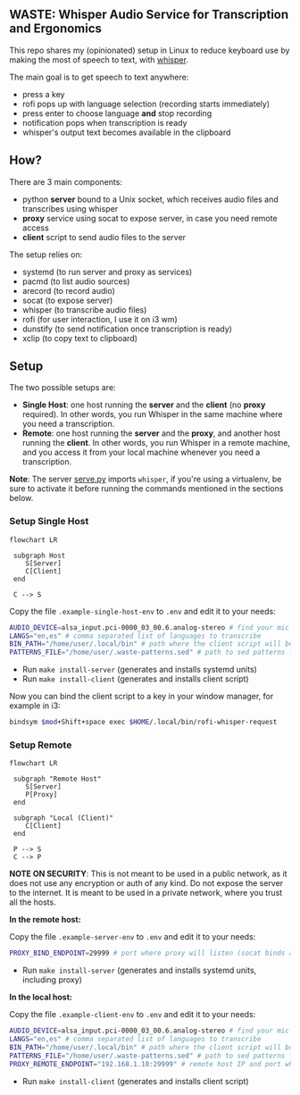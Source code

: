 ## WASTE: Whisper Audio Service for Transcription and Ergonomics

This repo shares my (opinionated) setup in Linux to reduce keyboard use by making the most of speech to text, with [whisper](https://github.com/openai/whisper).

The main goal is to get speech to text anywhere:

* press a key
* rofi pops up with language selection (recording starts immediately)
* press enter to choose language **and** stop recording
* notification pops when transcription is ready
* whisper's output text becomes available in the clipboard

## How?

There are 3 main components:

* python **server** bound to a Unix socket, which receives audio files and transcribes using whisper
* **proxy** service using socat to expose server, in case you need remote access
* **client** script to send audio files to the server

The setup relies on:

* systemd (to run server and proxy as services)
* pacmd (to list audio sources)
* arecord (to record audio)
* socat (to expose server)
* whisper (to transcribe audio files)
* rofi (for user interaction, I use it on i3 wm)
* dunstify (to send notification once transcription is ready)
* xclip (to copy text to clipboard)

## Setup

The two possible setups are:

* **Single Host**: one host running the **server** and the **client** (no **proxy** required). In other words, you run Whisper in the same machine where you need a transcription.
* **Remote**: one host running the **server** and the **proxy**, and another host running the **client**. In other words, you run Whisper in a remote machine, and you access it from your local machine whenever you need a transcription.

**Note**: The server [serve.py](/serve.py) imports `whisper`, if you're using a virtualenv, be sure to activate it before running the commands mentioned in the sections below.

### Setup Single Host

```mermaid
flowchart LR

 subgraph Host
    S[Server]
    C[Client]
 end

 C --> S
```

Copy the file `.example-single-host-env` to `.env` and edit it to your needs:

```sh
AUDIO_DEVICE=alsa_input.pci-0000_03_00.6.analog-stereo # find your mic with 'pacmd list-sources`
LANGS="en,es" # comma separated list of languages to transcribe
BIN_PATH="/home/user/.local/bin" # path where the client script will be installed
PATTERNS_FILE="/home/user/.waste-patterns.sed" # path to sed patterns file
```

* Run `make install-server` (generates and installs systemd units)
* Run `make install-client` (generates and installs client script)

Now you can bind the client script to a key in your window manager, for example in i3:

```sh
bindsym $mod+Shift+space exec $HOME/.local/bin/rofi-whisper-request
```

### Setup Remote

```mermaid
flowchart LR

 subgraph "Remote Host"
    S[Server]
    P[Proxy]
 end

 subgraph "Local (Client)"
    C[Client]
 end

 P --> S
 C --> P
```

**NOTE ON SECURITY**: This is not meant to be used in a public network, as it does not use any encryption or auth of any kind. Do not expose the server to the internet. It is meant to be used in a private network, where you trust all the hosts.

**In the remote host:**

Copy the file `.example-server-env` to `.env` and edit it to your needs:

```sh
PROXY_BIND_ENDPOINT=29999 # port where proxy will listen (socat binds all interfaces by default)
```

* Run `make install-server` (generates and installs systemd units, including proxy)

**In the local host:**

Copy the file `.example-client-env` to `.env` and edit it to your needs:

```sh
AUDIO_DEVICE=alsa_input.pci-0000_03_00.6.analog-stereo # find your mic with 'pacmd list-sources`
LANGS="en,es" # comma separated list of languages to transcribe
BIN_PATH="/home/user/.local/bin" # path where the client script will be installed
PATTERNS_FILE="/home/user/.waste-patterns.sed" # path to sed patterns file
PROXY_REMOTE_ENDPOINT="192.168.1.10:29999" # remote host IP and port where proxy is listening
```

* Run `make install-client` (generates and installs client script)
